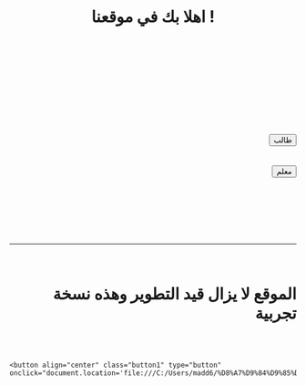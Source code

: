 <!DOCTYPE html>
<html lang="en">
<head>
    <meta charset="UTF-8">
    <meta name="viewport" content="width=device-width, initial-scale=1.0">
    <title>صلاح الدين الايوبي</title>
    <link rel="stylesheet" href="style1.css">
</head>
<body class="homepage">
    <h1 class="h1homepage" align="center">اهلا بك في موقعنا !</h1>
<br>
<br>
<br>
<br>
<br>
<br>
<br>
<br>
<br>
<br>
        
   <div dir="rtl">
    <button   onclick="document.location ='file:///C:/Users/madd6/%D8%A7%D9%86%D8%A7%20%D8%B7%D8%A7%D9%84%D8%A8.html'" class="button1">طالب</button> 
    <br><br><br> <button   onclick="document.location ='file:///C:/Users/madd6/%D8%A7%D9%86%D8%A7%20%D9%85%D8%B9%D9%84%D9%85.html'" class="button1" >معلم</button>
   </div>
  
   <br>
   <br>
   <br>
   <br>
   <br>
   <br>
   <hr>
   <br>

   <h1 class="h1homepage" dir="auto">الموقع لا يزال قيد التطوير وهذه نسخة تجربية</h1>
   <br>
   <br>
   <p align="center">
    
    <button align="center" class="button1" type="button" onclick="document.location='file:///C:/Users/madd6/%D8%A7%D9%84%D9%85%D8%B7%D9%88%D8%B1%D9%8A%D9%86.html'">المطورين</button>
    
   </p>
  
   
  
    
</body>
</html>
